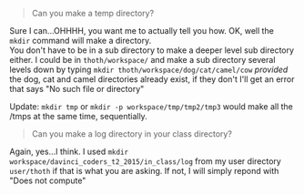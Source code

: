 > Can you make a temp directory?

Sure I can...OHHHH, you want me to actually tell you how. OK, well the `mkdir` command will make a directory.  
You don't have to be in a sub directory to make a deeper level sub directory either. I could be in `thoth/workspace/` 
and make a sub directory several levels down by typing `mkdir thoth/workspace/dog/cat/camel/cow` *provided* the dog, 
cat and camel directories already exist, if they don't I'll get an error that says "No such file or directory"

Update: `mkdir tmp`   or `mkdir -p workspace/tmp/tmp2/tmp3` would make all the /tmps at the same time, sequentially.

> Can you make a log directory in your class directory?

Again, yes...I think.  I used `mkdir workspace/davinci_coders_t2_2015/in_class/log` from my user directory `user/thoth` if that is what you are asking.  If not, I will simply repond with "Does not compute" 
